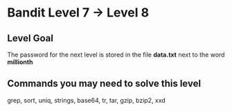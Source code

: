Bandit Level 7 &rarr; Level 8
=============================

Level Goal
----------

The password for the next level is stored in the file **data.txt** next
to the word **millionth**

Commands you may need to solve this level
-----------------------------------------

grep, sort, uniq, strings, base64, tr, tar, gzip, bzip2, xxd
